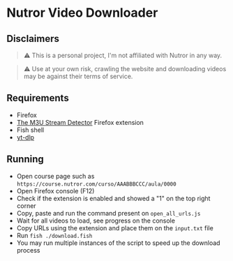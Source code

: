 # Nutror Video Downloader

## Disclaimers
> ⚠️ This is a personal project, I'm not affiliated with Nutror in any way.

> ⚠️ Use at your own risk, crawling the website and downloading videos may be against their terms of service.

## Requirements
- Firefox
- [The M3U Stream Detector](https://addons.mozilla.org/pt-BR/firefox/addon/the-m3u8-stream-detector/) Firefox extension
- Fish shell
- [yt-dlp](https://github.com/yt-dlp/yt-dlp)

## Running

- Open course page such as `https://course.nutror.com/curso/AAABBBCCC/aula/0000`
- Open Firefox console (F12)
- Check if the extension is enabled and showed a "1" on the top right corner
- Copy, paste and run the command present on `open_all_urls.js`
- Wait for all videos to load, see progress on the console
- Copy URLs using the extension and place them on the `input.txt` file
- Run `fish ./download.fish`
- You may run multiple instances of the script to speed up the download process